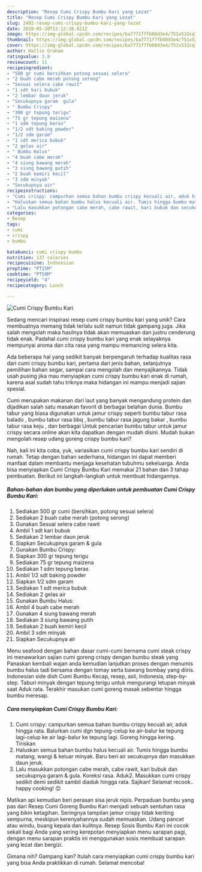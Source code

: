 ```yaml
---
description: "Resep Cumi Crispy Bumbu Kari yang Lezat"
title: "Resep Cumi Crispy Bumbu Kari yang Lezat"
slug: 2492-resep-cumi-crispy-bumbu-kari-yang-lezat
date: 2020-05-20T12:12:38.621Z
image: https://img-global.cpcdn.com/recipes/ba7771f7fb08d3e4/751x532cq70/cumi-crispy-bumbu-kari-foto-resep-utama.jpg
thumbnail: https://img-global.cpcdn.com/recipes/ba7771f7fb08d3e4/751x532cq70/cumi-crispy-bumbu-kari-foto-resep-utama.jpg
cover: https://img-global.cpcdn.com/recipes/ba7771f7fb08d3e4/751x532cq70/cumi-crispy-bumbu-kari-foto-resep-utama.jpg
author: Hallie Graham
ratingvalue: 3.8
reviewcount: 11
recipeingredient:
- "500 gr cumi bersihkan potong sesuai selera"
- "2 buah cabe merah potong serong"
- "Sesuai selera cabe rawit"
- "1 sdt kari bubuk"
- "2 lembar daun jeruk"
- "Secukupnya garam  gula"
- " Bumbu Crispy"
- "300 gr tepung terigu"
- "75 gr tepung maizena"
- "1 sdm tepung beras"
- "1/2 sdt baking powder"
- "1/2 sdm garam"
- "1 sdt merica bubuk"
- "2 gelas air"
- " Bumbu Halus"
- "4 buah cabe merah"
- "4 siung bawang merah"
- "3 siung bawang putih"
- "2 buah kemiri kecil"
- "3 sdm minyak"
- "Secukupnya air"
recipeinstructions:
- "Cumi crispy: campurkan semua bahan bumbu crispy kecuali air, aduk hingga rata. Balurkan cumi dgn tepung-celup ke air-balur ke tepung lagi-celup ke air lagi-balur ke tepung lagi. Goreng hingga kering. Tiriskan"
- "Haluskan semua bahan bumbu halus kecuali air. Tumis hingga bumbu matang, wangi &amp; keluar minyak. Baru beri air secukupnya dan masukkan daun jeruk."
- "Lalu masukkan potongan cabe merah, cabe rawit, kari bubuk dan secukupnya garam &amp; gula. Koreksi rasa. Aduk2. Masukkan cumi crispy sedikit demi sedikit sambil diaduk hingga rata. Sajikan! Selamat recook.. happy cooking! 😊"
categories:
- Resep
tags:
- cumi
- crispy
- bumbu

katakunci: cumi crispy bumbu 
nutrition: 137 calories
recipecuisine: Indonesian
preptime: "PT15M"
cooktime: "PT59M"
recipeyield: "4"
recipecategory: Lunch

---
```



![Cumi Crispy Bumbu Kari](https://img-global.cpcdn.com/recipes/ba7771f7fb08d3e4/751x532cq70/cumi-crispy-bumbu-kari-foto-resep-utama.jpg)

Sedang mencari inspirasi resep cumi crispy bumbu kari yang unik? Cara membuatnya memang tidak terlalu sulit namun tidak gampang juga. Jika salah mengolah maka hasilnya tidak akan memuaskan dan justru cenderung tidak enak. Padahal cumi crispy bumbu kari yang enak selayaknya mempunyai aroma dan cita rasa yang mampu memancing selera kita.

Ada beberapa hal yang sedikit banyak berpengaruh terhadap kualitas rasa dari cumi crispy bumbu kari, pertama dari jenis bahan, selanjutnya pemilihan bahan segar, sampai cara mengolah dan menyajikannya. Tidak usah pusing jika mau menyiapkan cumi crispy bumbu kari enak di rumah, karena asal sudah tahu triknya maka hidangan ini mampu menjadi sajian spesial.

Cumi merupakan makanan dari laut yang banyak mengandung protein dan dijadikan salah satu masakan favorit di berbagai belahan dunia. Bumbu tabur yang biasa digunakan untuk jamur crispy seperti bumbu tabur rasa balado , bumbu tabur rasa bbq , bumbu tabur rasa jagung bakar , bumbu tabur rasa keju , dan berbagai Untuk pencarian bumbu tabur untuk jamur crispy secara online akan kita dapatkan dengan mudah disini. Mudah bukan mengolah resep udang goreng crispy bumbu kari?


Nah, kali ini kita coba, yuk, variasikan cumi crispy bumbu kari sendiri di rumah. Tetap dengan bahan sederhana, hidangan ini dapat memberi manfaat dalam membantu menjaga kesehatan tubuhmu sekeluarga. Anda bisa menyiapkan Cumi Crispy Bumbu Kari memakai 21 bahan dan 3 tahap pembuatan. Berikut ini langkah-langkah untuk membuat hidangannya.

<!--inarticleads1-->

##### Bahan-bahan dan bumbu yang diperlukan untuk pembuatan Cumi Crispy Bumbu Kari:

1. Sediakan 500 gr cumi (bersihkan, potong sesuai selera)
1. Sediakan 2 buah cabe merah (potong serong)
1. Gunakan Sesuai selera cabe rawit
1. Ambil 1 sdt kari bubuk
1. Sediakan 2 lembar daun jeruk
1. Siapkan Secukupnya garam &amp; gula
1. Gunakan  Bumbu Crispy:
1. Siapkan 300 gr tepung terigu
1. Sediakan 75 gr tepung maizena
1. Sediakan 1 sdm tepung beras
1. Ambil 1/2 sdt baking powder
1. Siapkan 1/2 sdm garam
1. Sediakan 1 sdt merica bubuk
1. Sediakan 2 gelas air
1. Gunakan  Bumbu Halus:
1. Ambil 4 buah cabe merah
1. Gunakan 4 siung bawang merah
1. Sediakan 3 siung bawang putih
1. Sediakan 2 buah kemiri kecil
1. Ambil 3 sdm minyak
1. Siapkan Secukupnya air


Menu seafood dengan bahan dasar cumi-cumi bernama cumi steak crispy ini menawarkan sajian cumi goreng crispy dengan bumbu steak yang Panaskan kembali wajan anda kemudian lanjutkan proses dengan menumis bumbu halus tadi bersama dengan tomay serta bawang bombay yang diiris. Indonesian side dish Cumi Bumbu Kecap, resep, asli, Indonesia, step-by-step. Taburi minyak dengan tepung terigu untuk mengurangi letupan minyak saat Aduk rata. Terakhir masukan cumi goreng masak sebentar hingga bumbu meresap. 

<!--inarticleads2-->

##### Cara menyiapkan Cumi Crispy Bumbu Kari:

1. Cumi crispy: campurkan semua bahan bumbu crispy kecuali air, aduk hingga rata. Balurkan cumi dgn tepung-celup ke air-balur ke tepung lagi-celup ke air lagi-balur ke tepung lagi. Goreng hingga kering. Tiriskan
1. Haluskan semua bahan bumbu halus kecuali air. Tumis hingga bumbu matang, wangi &amp; keluar minyak. Baru beri air secukupnya dan masukkan daun jeruk.
1. Lalu masukkan potongan cabe merah, cabe rawit, kari bubuk dan secukupnya garam &amp; gula. Koreksi rasa. Aduk2. Masukkan cumi crispy sedikit demi sedikit sambil diaduk hingga rata. Sajikan! Selamat recook.. happy cooking! 😊


Matikan api kemudian beri perasan sisa jeruk nipis. Perpaduan bumbu yang pas dari Resep Cumi Goreng Bumbu Kari menjadi sebuah sentuhan rasa yang bikin ketagihan. Seringnya tampilan jamur crispy tidak keriting sempurna, meskipun kerenyahannya sudah memuaskan. Udang pancet atau windu, buang kepala dan kulitnya. Resep Sosis Bumbu Kari ini cocok sekali bagi Anda yang sering kerepotan menyiapkan menu sarapan pagi, dengan menu sarapan praktis ini menggunakan sosis membuat sarapan yang lezat dan bergizi. 

Gimana nih? Gampang kan? Itulah cara menyiapkan cumi crispy bumbu kari yang bisa Anda praktikkan di rumah. Selamat mencoba!
